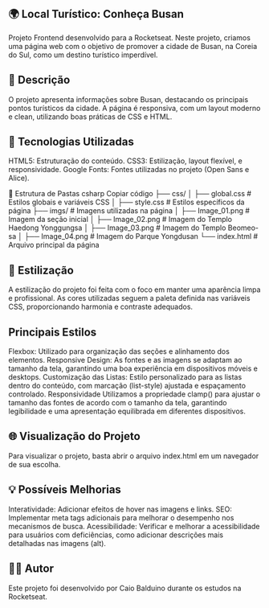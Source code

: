 🌍 Local Turístico: Conheça Busan
---
Projeto Frontend desenvolvido para a Rocketseat. Neste projeto, criamos uma página web com o objetivo de promover a cidade de Busan, na Coreia do Sul, como um destino turístico imperdível.

📜 Descrição
---
O projeto apresenta informações sobre Busan, destacando os principais pontos turísticos da cidade. A página é responsiva, com um layout moderno e clean, utilizando boas práticas de CSS e HTML.

🚀 Tecnologias Utilizadas
---
HTML5: Estruturação do conteúdo.
CSS3: Estilização, layout flexível, e responsividade.
Google Fonts: Fontes utilizadas no projeto (Open Sans e Alice).

📁 Estrutura de Pastas
csharp
Copiar código
├── css/
│   ├── global.css        # Estilos globais e variáveis CSS
│   ├── style.css         # Estilos específicos da página
├── imgs/                 # Imagens utilizadas na página
│   ├── Image_01.png      # Imagem da seção inicial
│   ├── Image_02.png      # Imagem do Templo Haedong Yonggungsa
│   ├── Image_03.png      # Imagem do Templo Beomeo-sa
│   ├── Image_04.png      # Imagem do Parque Yongdusan
└── index.html            # Arquivo principal da página

🎨 Estilização
---
A estilização do projeto foi feita com o foco em manter uma aparência limpa e profissional. As cores utilizadas seguem a paleta definida nas variáveis CSS, proporcionando harmonia e contraste adequados.

Principais Estilos
---
Flexbox: Utilizado para organização das seções e alinhamento dos elementos.
Responsive Design: As fontes e as imagens se adaptam ao tamanho da tela, garantindo uma boa experiência em dispositivos móveis e desktops.
Customização das Listas: Estilo personalizado para as listas dentro do conteúdo, com marcação (list-style) ajustada e espaçamento controlado.
Responsividade
Utilizamos a propriedade clamp() para ajustar o tamanho das fontes de acordo com o tamanho da tela, garantindo legibilidade e uma apresentação equilibrada em diferentes dispositivos.

🌐 Visualização do Projeto
---
Para visualizar o projeto, basta abrir o arquivo index.html em um navegador de sua escolha.

💡 Possíveis Melhorias
---
Interatividade: Adicionar efeitos de hover nas imagens e links.
SEO: Implementar meta tags adicionais para melhorar o desempenho nos mecanismos de busca.
Acessibilidade: Verificar e melhorar a acessibilidade para usuários com deficiências, como adicionar descrições mais detalhadas nas imagens (alt).

🧑‍🚀 Autor
---
Este projeto foi desenvolvido por Caio Balduino durante os estudos na Rocketseat.